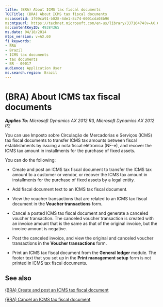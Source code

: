 ```yaml
---
title: (BRA) About ICMS tax fiscal documents
TOCTitle: (BRA) About ICMS tax fiscal documents
ms:assetid: 3f09ca91-b028-4de1-8c74-6001cda08b96
ms:mtpsurl: https://technet.microsoft.com/en-us/library/JJ710474(v=AX.60)
ms:contentKeyID: 49384365
ms.date: 04/18/2014
mtps_version: v=AX.60
f1_keywords:
- BRA
- Brazil
- ICMS tax documents
- tax documents
- BR - 00017
audience: Application User
ms.search.region: Brazil
---
```


# (BRA) About ICMS tax fiscal documents 


_**Applies To:** Microsoft Dynamics AX 2012 R3, Microsoft Dynamics AX 2012 R2_

You can use Imposto sobre Circulação de Mercadorias e Serviços (ICMS) tax fiscal documents to transfer ICMS tax amounts between fiscal establishments by issuing a nota fiscal elêtronica (NF-e), and recover the ICMS tax amount in installments for the purchase of fixed assets.

You can do the following:

  - Create and post an ICMS tax fiscal document to transfer the ICMS tax amount to a customer or vendor, or recover the ICMS tax amount in installments for the purchase of fixed assets by a legal entity.

  - Add fiscal document text to an ICMS tax fiscal document.

  - View the voucher transactions that are related to an ICMS tax fiscal document in the **Voucher transactions** form.

  - Cancel a posted ICMS tax fiscal document and generate a canceled voucher transaction. The canceled voucher transaction is created with an invoice amount that is the same as that of the original invoice, but the invoice amount is negative.

  - Post the canceled invoice, and view the original and canceled voucher transactions in the **Voucher transactions** form.

  - Print an ICMS tax fiscal document from the **General ledger** module. The footer text that you set up in the **Print management setup** form is not printed in ICMS tax fiscal documents.

## See also

[(BRA) Create and post an ICMS tax fiscal document](bra-create-and-post-an-icms-tax-fiscal-document.md)

[(BRA) Cancel an ICMS tax fiscal document](bra-cancel-an-icms-tax-fiscal-document.md)

  


